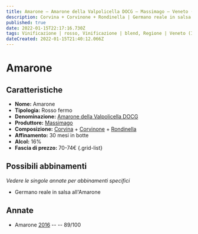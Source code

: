 ```yaml
---
title: Amarone – Amarone della Valpolicella DOCG – Massimago – Veneto (IT) – 70-74€ – 4★
description: Corvina + Corvinone + Rondinella | Germano reale in salsa all'Amarone
published: true
date: 2022-01-15T22:17:16.730Z
tags: Vinificazione | rosso, Vinificazione | blend, Regione | Veneto (IT), Vinificazione | fermo, Vitigni | Corvina, Prezzi | 70-74€, Vitigni | Rondinella,  Valutazioni | 4 stelle, Alimento | germano, Aromatizzazione | al vino
dateCreated: 2022-01-15T21:40:12.066Z
---
```


# Amarone

## Caratteristiche
- **Nome:** Amarone
- **Tipologia:** Rosso fermo
- **Denominazione:** [Amarone della Valpolicella DOCG](/denominazioni/Italia/Veneto/DOCG/Amarone-della-Valpolicella)
- **Produttore:** [Massimago](/produttori/Italia/Veneto/Massimago) 
- **Composizione:** [Corvina](/vitigni/Italia/bacca-nera/corvina) + [Corvinone](/vitigni/Italia/bacca-nera/corvinone) + [Rondinella](/vitigni/Italia/bacca-nera/rondinella)
- **Affinamento:** 30 mesi in botte
- **Alcol:** 16%
- **Fascia di prezzo:** 70-74€
{.grid-list}

## Possibili abbinamenti
*Vedere le singole annate per abbinamenti specifici*

- Germano reale in salsa all'Amarone

## Annate

- Amarone [2016](vini/Italia/Veneto/Massimago/Amarone/2016) -- <span class="star-4"></span> -- 89/100